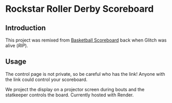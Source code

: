 # Rockstar Roller Derby Scoreboard

## Introduction
This project was remixed from [Basketball Scoreboard](https://verren5.github.io/basketball-scoreboard/) back when Glitch was alive (*RIP*).

## Usage
The control page is not private, so be careful who has the link! Anyone with the link could control your scoreboard.

We project the display on a projector screen during bouts and the statkeeper controls the board. Currently hosted with Render.
